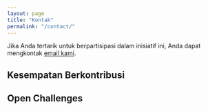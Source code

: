 ```yaml
---
layout: page
title: "Kontak"
permalink: "/contact/"
---
```


Jika Anda tertarik untuk berpartisipasi dalam inisiatif ini, Anda dapat mengkontak [email kami](mailto:siwabessyinitiative@gmail.com).

**Kesempatan Berkontribusi**
----------------------


**Open Challenges**
-------------------

